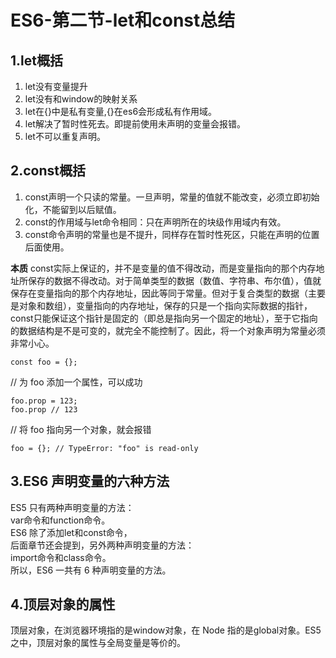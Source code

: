 # ES6-第二节-let和const总结

## 1.let概括  
1. let没有变量提升    
2. let没有和window的映射关系  
3. let在{}中是私有变量,{}在es6会形成私有作用域。  
4. let解决了暂时性死去。即提前使用未声明的变量会报错。  
5. let不可以重复声明。  

## 2.const概括
1. const声明一个只读的常量。一旦声明，常量的值就不能改变，必须立即初始化，不能留到以后赋值。  
2. const的作用域与let命令相同：只在声明所在的块级作用域内有效。  
3. const命令声明的常量也是不提升，同样存在暂时性死区，只能在声明的位置后面使用。  

**本质**
const实际上保证的，并不是变量的值不得改动，而是变量指向的那个内存地址所保存的数据不得改动。对于简单类型的数据（数值、字符串、布尔值），值就保存在变量指向的那个内存地址，因此等同于常量。但对于复合类型的数据（主要是对象和数组），变量指向的内存地址，保存的只是一个指向实际数据的指针，const只能保证这个指针是固定的（即总是指向另一个固定的地址），至于它指向的数据结构是不是可变的，就完全不能控制了。因此，将一个对象声明为常量必须非常小心。
```
const foo = {};
```
// 为 foo 添加一个属性，可以成功  
```
foo.prop = 123;
foo.prop // 123
```
// 将 foo 指向另一个对象，就会报错  
```
foo = {}; // TypeError: "foo" is read-only
```

## 3.ES6 声明变量的六种方法
ES5 只有两种声明变量的方法：  
var命令和function命令。  
ES6 除了添加let和const命令，  
后面章节还会提到，另外两种声明变量的方法：  
import命令和class命令。  
所以，ES6 一共有 6 种声明变量的方法。  

## 4.顶层对象的属性  
顶层对象，在浏览器环境指的是window对象，在 Node 指的是global对象。ES5 之中，顶层对象的属性与全局变量是等价的。



